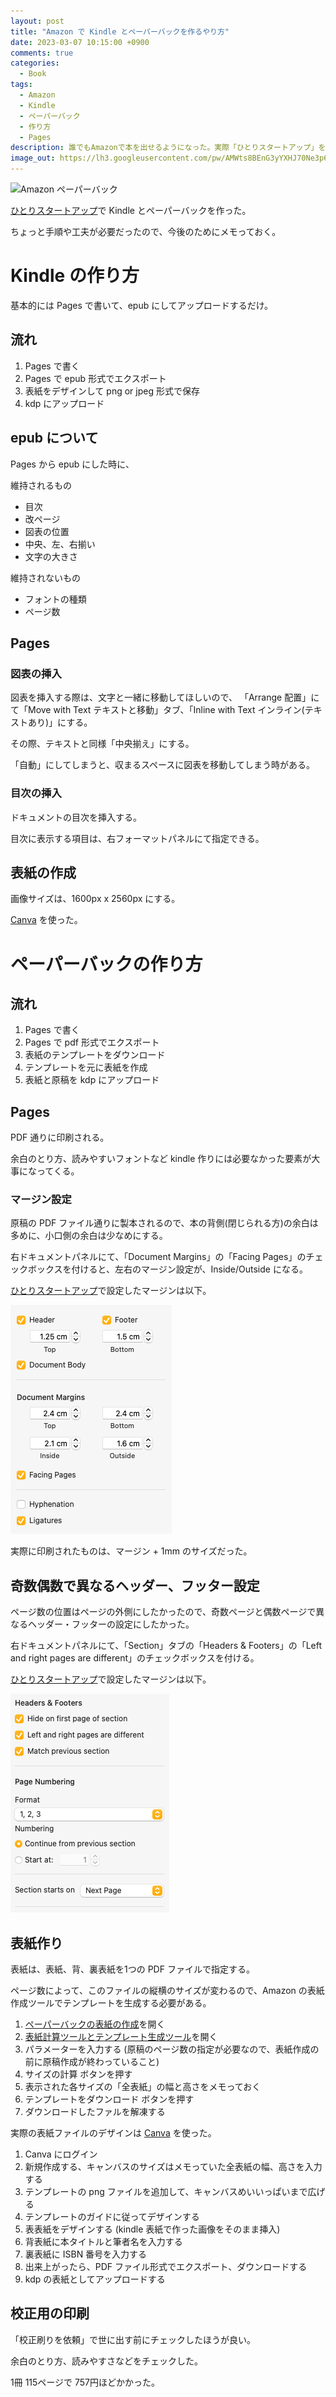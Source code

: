 ```yaml
---
layout: post
title: "Amazon で Kindle とペーパーバックを作るやり方"
date: 2023-03-07 10:15:00 +0900
comments: true
categories:
  - Book
tags:
  - Amazon
  - Kindle
  - ペーパーバック
  - 作り方
  - Pages
description: 誰でもAmazonで本を出せるようになった。実際「ひとりスタートアップ」を出したので、そのやり方を残しておく。
image_out: https://lh3.googleusercontent.com/pw/AMWts8BEnG3yYXHJ70Ne3p6DluF4OIQblFlDo092_3l-pKB0-o-98yvaPVLfb7W6AygvK3GW8BZconYh_p_SUFvfGjvQQQsdXj_P0pNW66ONVrtwuIUsVsVx1gAI198xhg4iQKmnq4-xTdBc7XKtMkOytojOzg=w1200-h900-no?authuser=0
---
```

![Amazon ペーパーバック](https://lh3.googleusercontent.com/pw/AMWts8BEnG3yYXHJ70Ne3p6DluF4OIQblFlDo092_3l-pKB0-o-98yvaPVLfb7W6AygvK3GW8BZconYh_p_SUFvfGjvQQQsdXj_P0pNW66ONVrtwuIUsVsVx1gAI198xhg4iQKmnq4-xTdBc7XKtMkOytojOzg=w1200-h900-no?authuser=0)

[ひとりスタートアップ][1]で Kindle とペーパーバックを作った。

ちょっと手順や工夫が必要だったので、今後のためにメモっておく。

# Kindle の作り方

基本的には Pages で書いて、epub にしてアップロードするだけ。

## 流れ

1. Pages で書く
1. Pages で epub 形式でエクスポート
1. 表紙をデザインして png or jpeg 形式で保存
1. kdp にアップロード

## epub について

Pages から epub にした時に、

維持されるもの

* 目次
* 改ページ
* 図表の位置
* 中央、左、右揃い
* 文字の大きさ

維持されないもの

* フォントの種類
* ページ数

## Pages

### 図表の挿入

図表を挿入する際は、文字と一緒に移動してほしいので、
「Arrange 配置」にて「Move with Text テキストと移動」タブ、「Inline with Text インライン(テキストあり)」にする。

その際、テキストと同様「中央揃え」にする。

「自動」にしてしまうと、収まるスペースに図表を移動してしまう時がある。

### 目次の挿入

ドキュメントの目次を挿入する。

目次に表示する項目は、右フォーマットパネルにて指定できる。

## 表紙の作成

画像サイズは、1600px x 2560px にする。

[Canva][canva] を使った。

# ペーパーバックの作り方

## 流れ

1. Pages で書く
1. Pages で pdf 形式でエクスポート
1. 表紙のテンプレートをダウンロード
1. テンプレートを元に表紙を作成
1. 表紙と原稿を kdp にアップロード

## Pages

PDF 通りに印刷される。

余白のとり方、読みやすいフォントなど kindle 作りには必要なかった要素が大事になってくる。

### マージン設定

原稿の PDF ファイル通りに製本されるので、本の背側(閉じられる方)の余白は多めに、小口側の余白は少なめにする。

右ドキュメントパネルにて、「Document Margins」の「Facing Pages」のチェックボックスを付けると、左右のマージン設定が、Inside/Outside になる。

[ひとりスタートアップ][1]で設定したマージンは以下。

![Pages margin](/images/2023/03/20230307-screenshot_pages_margin.png)

実際に印刷されたものは、マージン + 1mm のサイズだった。

## 奇数偶数で異なるヘッダー、フッター設定

ページ数の位置はページの外側にしたかったので、奇数ページと偶数ページで異なるヘッダー・フッターの設定にしたかった。

右ドキュメントパネルにて、「Section」タブの「Headers & Footers」の「Left and right pages are different」のチェックボックスを付ける。

[ひとりスタートアップ][1]で設定したマージンは以下。

![Pages margin](/images/2023/03/20230307-screenshot_header_footer.png)

## 表紙作り

表紙は、表紙、背、裏表紙を1つの PDF ファイルで指定する。

ページ数によって、このファイルの縦横のサイズが変わるので、Amazon の表紙作成ツールでテンプレートを生成する必要がある。

1. [ペーパーバックの表紙の作成](https://kdp.amazon.co.jp/ja_JP/help/topic/G201953020)を開く
1. [表紙計算ツールとテンプレート生成ツール](https://kdp.amazon.co.jp/cover-calculator)を開く
1. パラメーターを入力する (原稿のページ数の指定が必要なので、表紙作成の前に原稿作成が終わっていること)
1. サイズの計算 ボタンを押す
1. 表示された各サイズの「全表紙」の幅と高さをメモっておく
1. テンプレートをダウンロード ボタンを押す
1. ダウンロードしたファルを解凍する

実際の表紙ファイルのデザインは [Canva][canva] を使った。

1. Canva にログイン
1. 新規作成する、キャンバスのサイズはメモっていた全表紙の幅、高さを入力する
1. テンプレートの png ファイルを追加して、キャンバスめいいっぱいまで広げる
1. テンプレートのガイドに従ってデザインする
1. 表表紙をデザインする (kindle 表紙で作った画像をそのまま挿入)
1. 背表紙に本タイトルと筆者名を入力する
1. 裏表紙に ISBN 番号を入力する
1. 出来上がったら、PDF ファイル形式でエクスポート、ダウンロードする
1. kdp の表紙としてアップロードする

## 校正用の印刷

「校正刷りを依頼」で世に出す前にチェックしたほうが良い。

余白のとり方、読みやすさなどをチェックした。

1冊 115ページで 757円ほどかかった。

[1]: https://amzn.to/3P1Szqj
[canva]: https://www.canva.com
